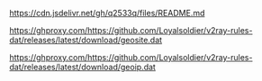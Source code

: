 https://cdn.jsdelivr.net/gh/q2533q/files/README.md

https://ghproxy.com/https://github.com/Loyalsoldier/v2ray-rules-dat/releases/latest/download/geosite.dat

https://ghproxy.com/https://github.com/Loyalsoldier/v2ray-rules-dat/releases/latest/download/geoip.dat
